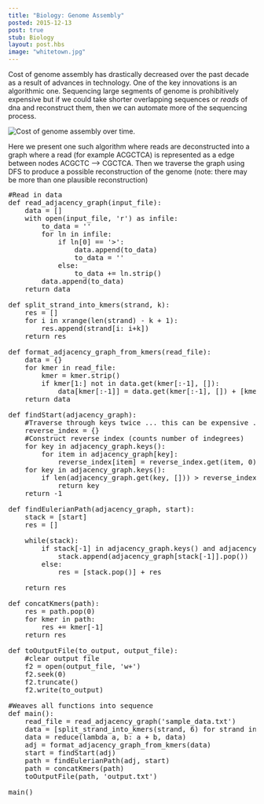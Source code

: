 ```yaml
---
title: "Biology: Genome Assembly"
posted: 2015-12-13
post: true
stub: Biology
layout: post.hbs
image: "whitetown.jpg"
---
```


Cost of genome assembly has drastically decreased over the past decade as a result of advances in technology. One of the key innovations is an algorithmic one. Sequencing large segments of genome is prohibitively expensive but if we could take shorter overlapping sequences or *reads* of dna and reconstruct them, then we can automate more of the sequencing process.

![Cost of genome assembly over time](http://www.genome.gov/images/content/cost_per_megabase_oct2015.jpg).

Here we present one such algorithm where reads are deconstructed into a graph where a read (for example ACGCTCA) is represented as a edge between nodes ACGCTC --> CGCTCA. Then we traverse the graph using DFS to produce a possible reconstruction of the genome (note: there may be more than one plausible reconstruction)

<pre>
#Read in data
def read_adjacency_graph(input_file):
    data = []
    with open(input_file, 'r') as infile:
        to_data = ''
        for ln in infile:
            if ln[0] == '>':
                data.append(to_data)
                to_data = ''
            else:
                to_data += ln.strip()
        data.append(to_data)
    return data

def split_strand_into_kmers(strand, k):
    res = []
    for i in xrange(len(strand) - k + 1):
        res.append(strand[i: i+k])
    return res

def format_adjacency_graph_from_kmers(read_file):
    data = {}
    for kmer in read_file:
        kmer = kmer.strip()
        if kmer[1:] not in data.get(kmer[:-1], []):
            data[kmer[:-1]] = data.get(kmer[:-1], []) + [kmer[1:]]
    return data

def findStart(adjacency_graph):
    #Traverse through keys twice ... this can be expensive ... to find start
    reverse_index = {}
    #Construct reverse index (counts number of indegrees)
    for key in adjacency_graph.keys():
        for item in adjacency_graph[key]:
            reverse_index[item] = reverse_index.get(item, 0) + 1
    for key in adjacency_graph.keys():
        if len(adjacency_graph.get(key, [])) > reverse_index.get(key, 0):
            return key
    return -1

def findEulerianPath(adjacency_graph, start):
    stack = [start]
    res = []

    while(stack):
        if stack[-1] in adjacency_graph.keys() and adjacency_graph[stack[-1]] != []:
            stack.append(adjacency_graph[stack[-1]].pop())
        else:
            res = [stack.pop()] + res

    return res

def concatKmers(path):
    res = path.pop(0)
    for kmer in path:
        res += kmer[-1]
    return res

def toOutputFile(to_output, output_file):
    #clear output file
    f2 = open(output_file, 'w+')
    f2.seek(0)
    f2.truncate()
    f2.write(to_output)

#Weaves all functions into sequence
def main():
    read_file = read_adjacency_graph('sample_data.txt')
    data = [split_strand_into_kmers(strand, 6) for strand in read_file]
    data = reduce(lambda a, b: a + b, data)
    adj = format_adjacency_graph_from_kmers(data)
    start = findStart(adj)
    path = findEulerianPath(adj, start)
    path = concatKmers(path)
    toOutputFile(path, 'output.txt')

main()
</pre>
